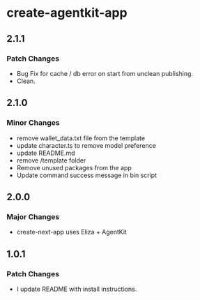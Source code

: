 # create-agentkit-app

## 2.1.1

### Patch Changes

- Bug Fix for cache / db error on start from unclean publishing.
- Clean.

## 2.1.0

### Minor Changes

- remove wallet_data.txt file from the template
- update character.ts to remove model preference
- update README.md
- remove /template folder
- Remove unused packages from the app
- Update command success message in bin script

## 2.0.0

### Major Changes

- create-next-app uses Eliza + AgentKit

## 1.0.1

### Patch Changes

- I update README with install instructions.
